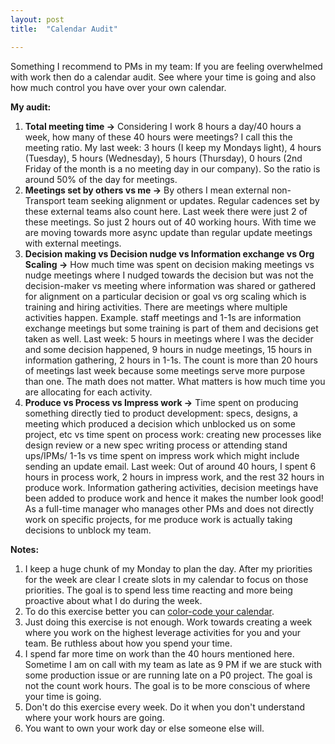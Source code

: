 ```yaml
---
layout: post
title:  "Calendar Audit"

---
```


Something I recommend to PMs in my team: If you are feeling overwhelmed with work then do a calendar audit. See where your time is going and also how much control you have over your own calendar.

**My audit:**

1. **Total meeting time ->** Considering I work 8 hours a day/40 hours a week, how many of these 40 hours were meetings? I call this the meeting ratio. My last week: 3 hours (I keep my Mondays light), 4 hours (Tuesday), 5 hours (Wednesday), 5 hours (Thursday), 0 hours (2nd Friday of the month is a no meeting day in our company). So the ratio is around 50% of the day for meetings.
2. **Meetings set by others vs me ->** By others I mean external non-Transport team seeking alignment or updates. Regular cadences set by these external teams also count here. Last week there were just 2 of these meetings. So just 2 hours out of 40 working hours. With time we are moving towards more async update than regular update meetings with external meetings.
3. **Decision making vs Decision nudge vs Information exchange vs Org Scaling ->** How much time was spent on decision making meetings vs nudge meetings where I nudged towards the decision but was not the decision-maker vs meeting where information was shared or gathered for alignment on a particular decision or goal vs org scaling which is training and hiring activities. There are meetings where multiple activities happen. Example. staff meetings and 1-1s are information exchange meetings but some training is part of them and decisions get taken as well. Last week: 5 hours in meetings where I was the decider and some decision happened, 9 hours in nudge meetings, 15 hours in information gathering, 2 hours in 1-1s. The count is more than 20 hours of meetings last week because some meetings serve more purpose than one. The math does not matter. What matters is how much time you are allocating for each activity.
4. **Produce vs Process vs Impress work ->** Time spent on producing something directly tied to product development: specs, designs, a meeting which produced a decision which unblocked us on some project, etc vs time spent on process work: creating new processes like design review or a new spec writing process or attending stand ups/IPMs/ 1-1s vs time spent on impress work which might include sending an update email. Last week: Out of around 40 hours, I spent 6 hours in process work, 2 hours in impress work, and the rest 32 hours in produce work. Information gathering activities, decision meetings have been added to produce work and hence it makes the number look good! As a full-time manager who manages other PMs and does not directly work on specific projects, for me produce work is actually taking decisions to unblock my team.


**Notes:**

1. I keep a huge chunk of my Monday to plan the day. After my priorities for the week are clear I create slots in my calendar to focus on those priorities. The goal is to spend less time reacting and more being proactive about what I do during the week.
2. To do this exercise better you can [color-code your calendar](https://junglegym.substack.com/p/frameworks-from-a-growth-leader-who).
3. Just doing this exercise is not enough. Work towards creating a week where you work on the highest leverage activities for you and your team. Be ruthless about how you spend your time.
4. I spend far more time on work than the 40 hours mentioned here. Sometime I am on call with my team as late as 9 PM if we are stuck with some production issue or are running late on a P0 project. The goal is not the count work hours. The goal is to be more conscious of where your time is going.
5. Don't do this exercise every week. Do it when you don't understand where your work hours are going.
6. You want to own your work day or else someone else will.
